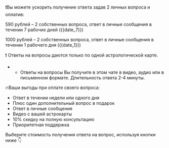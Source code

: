 ❗️Вы можете ускорить получение ответа задав 2 личных вопроса и оплатив:

590 рублей – 2 собственных вопроса, ответ в личные сообщения в течении 7 рабочих дней ({{date_7}})

1000 рублей – 2 собственных вопроса, ответ в личные сообщения в течении 1 рабочего дня ({{date_1}})

❗️ Ответы на вопросы даются только по одной астрологической карте.

* - Ответы на вопросы Вы получите в этом чате в видео, аудио или в письменном формате. Длительность ответа 2-4 минуты.

🔥Ваши выгоды при оплате своего вопроса:

  - Ответ в течении недели или одного дня
  - Плюс один дополнительный вопрос в подарок
  - Ответ в личные сообщения
  - Видео с вашей астрокарты
  - 10% скидку на полную консультацию
  - Приоритетная поддержка

Выберите стоимость получения ответа на вопрос, используя кнопки ниже 👇
